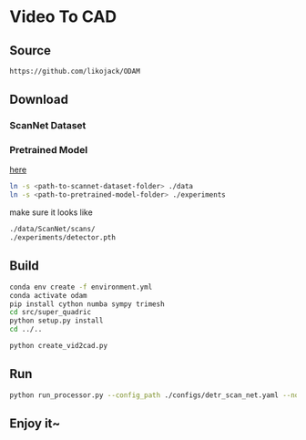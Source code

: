 # Video To CAD

## Source

```bash
https://github.com/likojack/ODAM
```

## Download

### ScanNet Dataset

### Pretrained Model

[here](https://drive.google.com/drive/folders/13tpl9j0TGuJjXBCmsyLqHWBque27n-xv?usp=sharing)

```bash
ln -s <path-to-scannet-dataset-folder> ./data
ln -s <path-to-pretrained-model-folder> ./experiments
```

make sure it looks like

```bash
./data/ScanNet/scans/
./experiments/detector.pth
```

## Build

```bash
conda env create -f environment.yml
conda activate odam
pip install cython numba sympy trimesh
cd src/super_quadric
python setup.py install
cd ../..

python create_vid2cad.py
```

## Run

```bash
python run_processor.py --config_path ./configs/detr_scan_net.yaml --no_code --use_prior --out_dir ./result/e2e --representation super_quadric
```

## Enjoy it~

